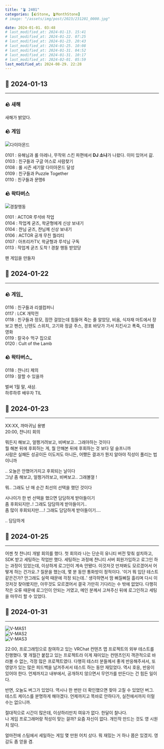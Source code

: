 ```yaml
---
title: "🪴 2401"
categories: [🪨Stone, 🪴MonthStone]
# image: "/assets/img/post/2023/231201_0000.jpg"

date: 2024-01-01. 03:48
# last_modified_at: 2024-01-13. 15:41
# last_modified_at: 2024-01-22. 07:25
# last_modified_at: 2024-01-23. 20:43
# last_modified_at: 2024-01-25. 10:08
# last_modified_at: 2024-01-31. 04:52
# last_modified_at: 2024-01-31. 10:17
# last_modified_at: 2024-02-01. 05:59
last_modified_at: 2024-08-29. 22:28
---
```


## 🗿 2024-01-13

---

### 🪨 새해

새해가 밝았다.  

### 🪨 게임

![다이아몬드](/assets/img/post/2024/240108_0000.png)  

0101 : 유해님과 롤 아레나, 무작위 스킨 파편에서 **DJ 소나**가 나왔다. 이미 있어서 갊.  
0103 : 친구들과 구글 어스로 사람찾기  
0108 : 롤 시즌 세기말 다이아몬드 달성  
0109 : 친구들과 Puzzle Together  
0110 : 친구들과 문명6  

### 🪨 왁타버스

![경찰행동](/assets/img/post/2024/240113_0000.jpg)  

0101 : ACTOR 루석바 작업  
0104 : 작업계 굳즈, 왁굳형에게 신상 보내기  
0104 : 챤님 굳즈, 챤님께 신상 보내기  
0106 : ACTOR 공개 무친 퀄리티  
0107 : 아프리카TV, 왁굳형과 루석님 구독  
0113 : 작업계 굳즈 도착 ! 경찰 행동 받았당  

팬 게임을 만들자  

## 🗿 2024-01-22

---

### 🪨 게임_

0116 : 친구들과 리셀컴퍼니  
0117 : LCK 개막전  
0118 : 친구들과 정모, 잠깐 걸었는데 힘들어 죽는 줄 알았당, 비옴, 식자재 마트에서 장보고 펜션, 닌텐도 스위치, 고기와 정글 주스, 경포 바닷가 가서 치킨사고 폭죽, 다크웹 영화  
0119 : 칼국수 먹구 집으로  
0120 : Cult of the Lamb  

### 🪨 왁타버스_

0118 : 챤니티 제의  
0119 : 잘할 수 있을까  

벌써 1월 말, 새삼.  
하루하루 배우자 TIL  

## 🗿 2024-01-23

---

XX:XX, 까마귀님 용병  
20:00, 챤니티 회의  

뭐든지 해보고, 얼쩡거려보고, 비벼보고.. 그래야하는 것이다  
뭘 해본 뒤에 후회하는 게, 뭘 안해본 뒤에 후회하는 것 보다 덜 슬프니까  
사람은 실패든 성공이든 이도저도 아니든, 어쨌든 결과가 뭔지 알아야 직성이 풀리는 법이니까  

.. 오늘은 안했어가지고 후회되는 날이다  
그냥 좀 해보고, 얼쩡거려보고, 비벼보고.. 그래볼껄 !  

뭐.. 그래도 난 매 순간 최선의 선택을 했던 것이다  

사나이가 한 번 선택을 했으면 담담하게 받아들이기  
좀 후회되지만..! 그래도 담담하게 받아들이기..  
좀 많이 후회되지만....! 그래도 담담하게 받아들이기....  

.. 담담하게  

## 🗿 2024-01-25

---

어젠 첫 챤니티 개발 회의를 했다. 첫 회의라 나는 단순히 유니티 버전 맞춰 설치하고, SDK 받고 세팅하는 작업만 했다. 세팅하는 과정에 챤니티 서버 회원가입하고 로그인 하는 과정이 있었는데, 이상하게 로그인이 계속 안됐다. 이것저것 만져봐도 모르겠어서 어떻게 하는 건가요..? 질문을 했는데, 몇 분 동안 통화방이 정적이다. '이거 뭐 입단 테스트 같은건가? 안그래도 실력 때문에 걱정 되는데..' 생각하면서 땀 삐질삐질 흘리며 다시 이것저것 찾아봤지만, 아무것도 모르겠어서 결국 가만히 기다리는 수 밖에 없었다. 다행히 작은 오류 때문에 로그인이 안되는 거였고, 메인 분께서 고쳐주신 뒤에 로그인하고 세팅을 마무리 할 수 있었다.  

## 🗿 2024-01-31

---

![V-MAS1](/assets/img/post/2024/240131_0000.jpg)  
![V-MAS2](/assets/img/post/2024/240131_0001.jpg)  
![V-MAS3](/assets/img/post/2024/240131_0002.jpg)  

22:00, 프로그래밍으로 참여하고 있는 VRChat 컨텐츠 맵 프로젝트의 외부 테스트를 진행했다. 몇 개월간 붙잡고 있는 프로젝트라 이게 재미있는 컨텐츠인지 객관적으로 바라볼 수 없는, 걱정 많은 프로젝트였다. 다행히 테스터 분들께서 좋게 반응해주셔서, 또 영양가 있는 많은 피드백을 남겨주셔서 테스트 하는 동안 재밌었다. 역시 호응, 반응이 있어야 한다. 언제까지고 내부에서, 공개하지 않으면서 무언가를 만든다는 건 힘든 일이다.  

반면, 오늘도 버그가 있었다. 역시나 한 번만 더 확인했으면 찾아 고칠 수 있었던 버그.  
테스트 케이스를 분명하게 해야겠다. 언제까지고 똑바로 안하다가, 실전에서까지 이럴 수는 없으니까.  

절대적으로 시간이 많은데, 이상하리만치 여유가 없다. 한달이 찰나다.  
나 게임 프로그래머랑 적성이 맞는 걸까? 요즘 자신이 없다. 개인작 만드는 것도 영 시원치 않다.  

얼마전에 스팀에서 세일하는 게임 몇 만원 어치 샀다. 뭐 재밌는 거 하나 쯤은 있겠지. 영감도 좀 얻을 겸.  

